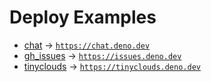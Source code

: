 # Deploy Examples

- [chat](chat) -> [`https://chat.deno.dev`](https://chat.deno.dev)
- [gh_issues](gh_issues) -> [`https://issues.deno.dev`](https://issues.deno.dev)
- [tinyclouds](tinyclouds) ->
  [`https://tinyclouds.deno.dev`](https://tinyclouds.deno.dev)
